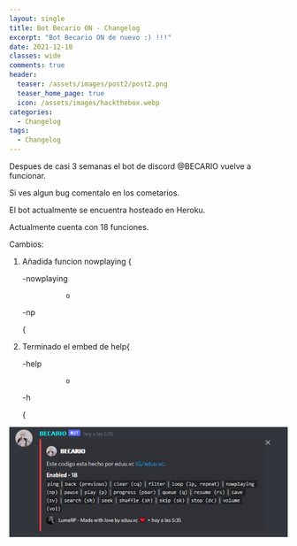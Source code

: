 ```yaml
---
layout: single
title: Bot Becario ON - Changelog
excerpt: "Bot Becario ON de nuevo :) !!!"
date: 2021-12-18
classes: wide
comments: true
header:
  teaser: /assets/images/post2/post2.png
  teaser_home_page: true
  icon: /assets/images/hackthebox.webp
categories:
  - Changelog
tags:  
  - Changelog
---
```


Despues de casi 3 semanas el bot de discord @BECARIO vuelve a funcionar.

Si ves algun bug comentalo en los cometarios.

El bot actualmente se encuentra hosteado en Heroku.

Actualmente cuenta con 18 funciones.

Cambios:

1. Añadida funcion nowplaying {
     
     -nowplaying
          
                  o
     
     -np 	
   
    {

2. Terminado el embed de help{
     
     -help
          
                  o
     
     -h	
   
    {
          
![](/assets/images/post2/helpimagen.png)
